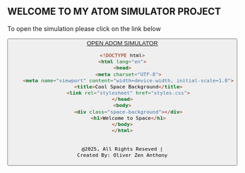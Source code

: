 ## WELCOME TO MY ATOM SIMULATOR PROJECT
To open the simulation please click on the link below

<a href="https://0liv3rr0033.github.io/atomsimulator/Simulator.html">
  <button>OPEN ADOM SIMULATOR
    
```html
<!DOCTYPE html>
<html lang="en">
<head>
    <meta charset="UTF-8">
    <meta name="viewport" content="width=device-width, initial-scale=1.0">
    <title>Cool Space Background</title>
    <link rel="stylesheet" href="styles.css">
</head>
<body>
    <div class="space-background"></div>
    <h1>Welcome to Space</h1>
</body>
</html>


@2025, All Rights Reseved |
Created By: Oliver Zen Anthony
